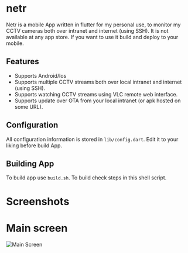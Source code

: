 # netr

Netr is a mobile App written in flutter for my personal use, to monitor my CCTV cameras both over intranet and internet (using SSH). It is not available at any app store. If you want to use it build and deploy to your mobile.

## Features
- Supports Android/Ios
- Supports multiple CCTV streams both over local intranet and internet (using SSH).
- Supports watching CCTV streams using VLC remote web interface.
- Supports update over OTA from your local intranet (or apk hosted on some URL).

## Configuration
All configuration information is stored in `lib/config.dart`. Edit it to your liking before build App.

## Building App
To build app use `build.sh`. To build check steps in this shell script.

# Screenshots

# Main screen

![Main Screen](https://gitlab.com/slashblog/netr-app/-/raw/main/screenshots/main.png?inline=false "Main Screen")

